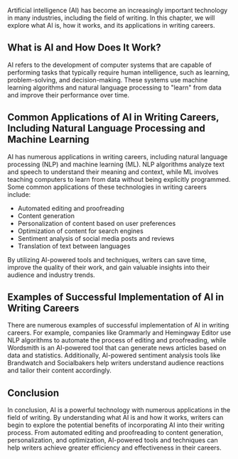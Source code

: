 

Artificial intelligence (AI) has become an increasingly important technology in many industries, including the field of writing. In this chapter, we will explore what AI is, how it works, and its applications in writing careers.

What is AI and How Does It Work?
--------------------------------

AI refers to the development of computer systems that are capable of performing tasks that typically require human intelligence, such as learning, problem-solving, and decision-making. These systems use machine learning algorithms and natural language processing to "learn" from data and improve their performance over time.

Common Applications of AI in Writing Careers, Including Natural Language Processing and Machine Learning
--------------------------------------------------------------------------------------------------------

AI has numerous applications in writing careers, including natural language processing (NLP) and machine learning (ML). NLP algorithms analyze text and speech to understand their meaning and context, while ML involves teaching computers to learn from data without being explicitly programmed. Some common applications of these technologies in writing careers include:

* Automated editing and proofreading
* Content generation
* Personalization of content based on user preferences
* Optimization of content for search engines
* Sentiment analysis of social media posts and reviews
* Translation of text between languages

By utilizing AI-powered tools and techniques, writers can save time, improve the quality of their work, and gain valuable insights into their audience and industry trends.

Examples of Successful Implementation of AI in Writing Careers
--------------------------------------------------------------

There are numerous examples of successful implementation of AI in writing careers. For example, companies like Grammarly and Hemingway Editor use NLP algorithms to automate the process of editing and proofreading, while Wordsmith is an AI-powered tool that can generate news articles based on data and statistics. Additionally, AI-powered sentiment analysis tools like Brandwatch and Socialbakers help writers understand audience reactions and tailor their content accordingly.

Conclusion
----------

In conclusion, AI is a powerful technology with numerous applications in the field of writing. By understanding what AI is and how it works, writers can begin to explore the potential benefits of incorporating AI into their writing process. From automated editing and proofreading to content generation, personalization, and optimization, AI-powered tools and techniques can help writers achieve greater efficiency and effectiveness in their careers.
